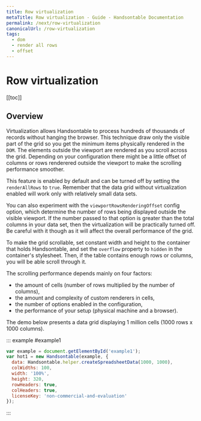 ```yaml
---
title: Row virtualization
metaTitle: Row virtualization - Guide - Handsontable Documentation
permalink: /next/row-virtualization
canonicalUrl: /row-virtualization
tags:
  - dom
  - render all rows
  - offset
---
```


# Row virtualization

[[toc]]

## Overview

Virtualization allows Handsontable to process hundreds of thousands of records without hanging the browser. This technique draw only the visible part of the grid so you get the minimum items physically rendered in the `DOM`. The elements outside the viewport are rendered as you scroll across the grid. Depending on your configuration there might be a little offset of columns or rows renderered outside the viewport to make the scrolling performance smoother.

This feature is enabled by default and can be turned off by setting the `renderAllRows` to `true`. Remember that the data grid without virtualization enabled will work only with relatively small data sets.

 You can also experiment with the `viewportRowsRenderingOffset` config option, which determine the number of rows being displayed outside the visible viewport. If the number passed to that option is greater than the total columns in your data set, then the virtualization will be practically turned off. Be careful with it though as it will affect the overall performance of the grid.

To make the grid scrollable, set constant width and height to the container that holds Handsontable, and set the `overflow` property to `hidden` in the container's stylesheet. Then, if the table contains enough rows or columns, you will be able scroll through it.

The scrolling performance depends mainly on four factors:

* the amount of cells (number of rows multiplied by the number of columns),
* the amount and complexity of custom renderers in cells,
* the number of options enabled in the configuration,
* the performance of your setup (physical machine and a browser).

The demo below presents a data grid displaying 1 million cells (1000 rows x 1000 columns).

::: example #example1
```js
var example = document.getElementById('example1');
var hot1 = new Handsontable(example, {
  data: Handsontable.helper.createSpreadsheetData(1000, 1000),
  colWidths: 100,
  width: '100%',
  height: 320,
  rowHeaders: true,
  colHeaders: true,
  licenseKey: 'non-commercial-and-evaluation'
});
```
:::
